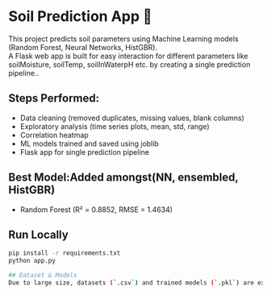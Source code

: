 # Soil Prediction App 🌱

This project predicts soil parameters using Machine Learning models (Random Forest, Neural Networks, HistGBR).  
A Flask web app is built for easy interaction for different parameters like soilMoisture, soilTemp, soilInWaterpH etc. by creating a single prediction pipeline..

## Steps Performed:
- Data cleaning (removed duplicates, missing values, blank columns)
- Exploratory analysis (time series plots, mean, std, range)
- Correlation heatmap
- ML models trained and saved using joblib
- Flask app for single prediction pipeline

## Best Model:Added amongst(NN, ensembled, HistGBR)
- Random Forest (R² = 0.8852, RMSE = 1.4634)

## Run Locally
```bash
pip install -r requirements.txt
python app.py

## Dataset & Models
Due to large size, datasets (`.csv`) and trained models (`.pkl`) are excluded from this repository.
